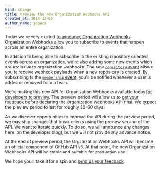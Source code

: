 ```yaml
---
kind: change
title: Preview the New Organization Webhooks API
created_at: 2014-12-03
author_name: jdpace
---
```


Today we're very excited [to announce Organization Webhooks][dotcom-blog-post].
Organization Webhooks allow you to subscribe to events that happen across an
entire organization.

In addition to being able to subscribe to the existing repository oriented
events across an organization, we're also adding some new events which are
exclusive to organization webhooks. The new [`repository`
event][repository-event] allows you to receive webhook payloads when a new
repository is created. By subscribing to the [`membership`
event][membership-event], you'll be notified whenever a user is added or
removed from a team.

We’re making this new API for Organization Webhooks available today [for
developers to preview][docs-preview]. The preview period will allow us to [get
your feedback][contact] before declaring the Organization Webhooks API final.
We expect the preview
period to last for roughly 30-60 days.

As we discover opportunities to improve the API during the preview period, we
may ship changes that break clients using the preview version of the API. We
want to iterate quickly. To do so, we will announce any changes here (on the
developer blog), but we will not provide any advance notice.

At the end of preview period, the Organization Webhooks API will become an
official component of GitHub API v3. At that point, the new Organization
Webhooks API will be stable and suitable for production use.

We hope you’ll take it for a spin and [send us your feedback][contact].

[dotcom-blog-post]: https://github.com/blog/1933-introducing-organization-webhooks
[repository-event]: /v3/activity/events/types/#repositoryevent
[membership-event]: /v3/activity/events/types/#membershipevent
[docs]: /v3/orgs/hooks/
[docs-preview]: /v3/orgs/hooks/#preview-period
[contact]: https://github.com/contact?form[subject]=Organization+Webhooks
